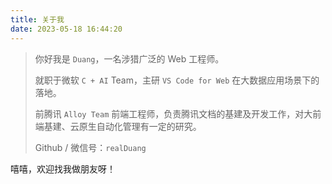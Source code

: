 ```yaml
---
title: 关于我
date: 2023-05-18 16:44:20
---
```


> 你好我是 `Duang`，一名涉猎广泛的 Web 工程师。
>
> 就职于微软 `C + AI` Team，主研 `VS Code for Web` 在大数据应用场景下的落地。
>
> 前腾讯 `Alloy Team` 前端工程师，负责腾讯文档的基建及开发工作，对大前端基建、云原生自动化管理有一定的研究。
>
> Github / 微信号：`realDuang`

嘻嘻，欢迎找我做朋友呀！
